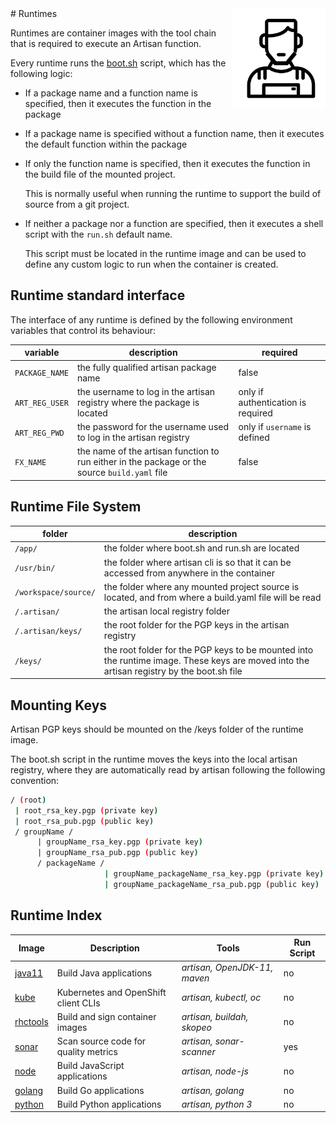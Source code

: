 <img src="https://github.com/gatblau/artisan/raw/master/artisan.png" width="150" align="right"/>
# Runtimes

Runtimes are container images with the tool chain that is required to execute an Artisan function.

Every runtime runs the [boot.sh](boot.sh) script, which has the following logic:

- If a package name and a function name is specified, then it executes the function in the package
- If a package name is specified without a function name, then it executes the default function within the package
- If only the function name is specified, then it executes the function in the build file of the mounted project.

  This is normally useful when running the runtime to support the build of source from a git project.
- If neither a package nor a function are specified, then it executes a shell script with the `run.sh` default name.

  This script must be located in the runtime image and can be used to define any custom logic to run when the container is created.

## Runtime standard interface

The interface of any runtime is defined by the following environment variables that control its behaviour:

| variable | description | required |
|---|---|---|
| `PACKAGE_NAME` | the fully qualified artisan package name | false |
| `ART_REG_USER` | the username to log in the artisan registry where the package is located | only if authentication is required |
| `ART_REG_PWD` |  the password for the username used to log in the artisan registry | only if `username` is defined |
| `FX_NAME` | the name of the artisan function to run either in the package or the source `build.yaml` file | false |

## Runtime File System

| folder | description |
|---|---|
| `/app/` | the folder where boot.sh and run.sh are located |
| `/usr/bin/` | the folder where artisan cli is so that it can be accessed from anywhere in the container |
| `/workspace/source/` | the folder where any mounted project source is located, and from where a build.yaml file will be read |
| `/.artisan/` | the artisan local registry folder |
| `/.artisan/keys/` | the root folder for the PGP keys in the artisan registry |
| `/keys/` | the root folder for the PGP keys to be mounted into the runtime image. These keys are moved into the artisan registry by the boot.sh file |

## Mounting Keys

Artisan PGP keys should be mounted on the /keys folder of the runtime image.

The boot.sh script in the runtime moves the keys into the local artisan registry, where they are automatically read by artisan following the following convention:

```sh
/ (root)
 | root_rsa_key.pgp (private key)
 | root_rsa_pub.pgp (public key) 
 / groupName /
      | groupName_rsa_key.pgp (private key)
      | groupName_rsa_pub.pgp (public key)
      / packageName /
                     | groupName_packageName_rsa_key.pgp (private key)
                     | groupName_packageName_rsa_pub.pgp (public key)
```

## Runtime Index

| Image | Description | Tools | Run Script |
|---|---|---|---|
| [java11](art-java11/readme.md) | Build Java applications | *artisan, OpenJDK-11, maven* | no |
| [kube](art-kube/readme.md) | Kubernetes and OpenShift client CLIs | *artisan, kubectl, oc* | no |
| [rhctools](art-kube/readme.md) | Build and sign container images | *artisan, buildah, skopeo* | no |
| [sonar](art-sonar/readme.md) | Scan source code for quality metrics | *artisan, sonar-scanner* | yes |
| [node](art-node/readme.md) | Build JavaScript applications | *artisan, node-js* | no |
| [golang](art-go/readme.md) | Build Go applications | *artisan, golang* | no |
| [python](art-python/readme.md) | Build Python applications | *artisan, python 3* | no |
